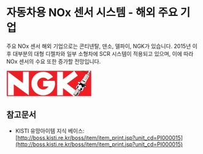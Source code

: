 # 자동차용 NOx 센서 시스템 - 해외 주요 기업

주요 NOx 센서 해외 기업으로는 콘티넨탈, 덴소, 델파이, NGK가 있습니다. 2015년 이후 대부분의 대형 디젤차와 일부 소형차에 SCR 시스템이 적용되고 있으며, 이에 따라 NOx 센서의 수요 또한 증가할 전망입니다.


![](./images/자동차용NOx센서시스템_Q13_1_3.PNG)


## 참고문서
- KISTI 유망아이템 지식 베이스: [http://boss.kisti.re.kr/boss/item/item_print.jsp?unit_cd=PI000015](http://boss.kisti.re.kr/boss/item/item_print.jsp?unit_cd=PI000015)
